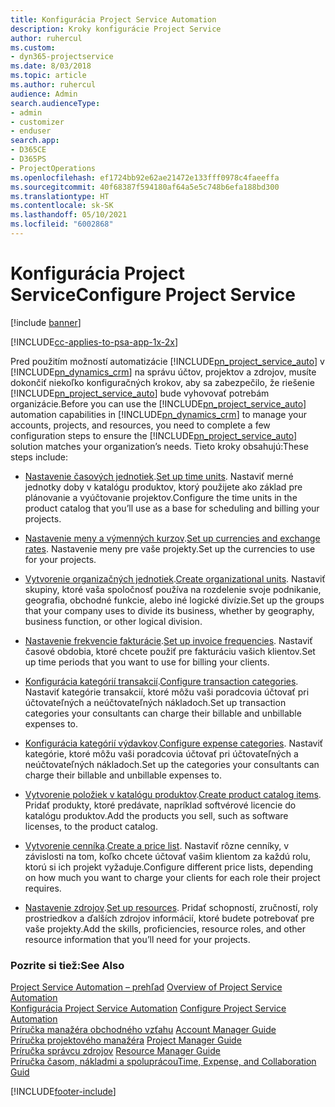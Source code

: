 ```yaml
---
title: Konfigurácia Project Service Automation
description: Kroky konfigurácie Project Service
author: ruhercul
ms.custom:
- dyn365-projectservice
ms.date: 8/03/2018
ms.topic: article
ms.author: ruhercul
audience: Admin
search.audienceType:
- admin
- customizer
- enduser
search.app:
- D365CE
- D365PS
- ProjectOperations
ms.openlocfilehash: ef1724bb92e62ae21472e133fff0978c4faeeffa
ms.sourcegitcommit: 40f68387f594180af64a5e5c748b6efa188bd300
ms.translationtype: HT
ms.contentlocale: sk-SK
ms.lasthandoff: 05/10/2021
ms.locfileid: "6002868"
---
```

# <a name="configure-project-service"></a><span data-ttu-id="71668-103">Konfigurácia Project Service</span><span class="sxs-lookup"><span data-stu-id="71668-103">Configure Project Service</span></span>

[!include [banner](../includes/psa-now-project-operations.md)]

[!INCLUDE[cc-applies-to-psa-app-1x-2x](../includes/cc-applies-to-psa-app-1x-2x.md)]

<span data-ttu-id="71668-104">Pred použitím možností automatizácie [!INCLUDE[pn_project_service_auto](../includes/pn-project-service-auto.md)] v [!INCLUDE[pn_dynamics_crm](../includes/pn-dynamics-crm.md)] na správu účtov, projektov a zdrojov, musíte dokončiť niekoľko konfiguračných krokov, aby sa zabezpečilo, že riešenie [!INCLUDE[pn_project_service_auto](../includes/pn-project-service-auto.md)] bude vyhovovať potrebám organizácie.</span><span class="sxs-lookup"><span data-stu-id="71668-104">Before you can use the [!INCLUDE[pn_project_service_auto](../includes/pn-project-service-auto.md)] automation capabilities in [!INCLUDE[pn_dynamics_crm](../includes/pn-dynamics-crm.md)] to manage your accounts, projects, and resources, you need to complete a few configuration steps to ensure the [!INCLUDE[pn_project_service_auto](../includes/pn-project-service-auto.md)] solution matches your organization’s needs.</span></span> <span data-ttu-id="71668-105">Tieto kroky obsahujú:</span><span class="sxs-lookup"><span data-stu-id="71668-105">These steps include:</span></span>  
  
-   <span data-ttu-id="71668-106">[Nastavenie časových jednotiek](../psa/set-up-time-units.md).</span><span class="sxs-lookup"><span data-stu-id="71668-106">[Set up time units](../psa/set-up-time-units.md).</span></span> <span data-ttu-id="71668-107">Nastaviť merné jednotky doby v katalógu produktov, ktorý použijete ako základ pre plánovanie a vyúčtovanie projektov.</span><span class="sxs-lookup"><span data-stu-id="71668-107">Configure the time units in the product catalog that you’ll use as a base for scheduling and billing your projects.</span></span>  
  
-   <span data-ttu-id="71668-108">[Nastavenie meny a výmenných kurzov](../psa/set-up-currencies-exchange-rates.md).</span><span class="sxs-lookup"><span data-stu-id="71668-108">[Set up currencies and exchange rates](../psa/set-up-currencies-exchange-rates.md).</span></span> <span data-ttu-id="71668-109">Nastavenie meny pre vaše projekty.</span><span class="sxs-lookup"><span data-stu-id="71668-109">Set up the currencies to use for your projects.</span></span>  
  
-   <span data-ttu-id="71668-110">[Vytvorenie organizačných jednotiek](../psa/create-organizational-units.md).</span><span class="sxs-lookup"><span data-stu-id="71668-110">[Create organizational units](../psa/create-organizational-units.md).</span></span> <span data-ttu-id="71668-111">Nastaviť skupiny, ktoré vaša spoločnosť používa na rozdelenie svoje podnikanie, geografia, obchodné funkcie, alebo iné logické divízie.</span><span class="sxs-lookup"><span data-stu-id="71668-111">Set up the groups that your company uses to divide its business, whether by geography, business function, or other logical division.</span></span>  
  
-   <span data-ttu-id="71668-112">[Nastavenie frekvencie fakturácie](../psa/set-up-invoice-frequencies.md).</span><span class="sxs-lookup"><span data-stu-id="71668-112">[Set up invoice frequencies](../psa/set-up-invoice-frequencies.md).</span></span> <span data-ttu-id="71668-113">Nastaviť časové obdobia, ktoré chcete použiť pre fakturáciu vašich klientov.</span><span class="sxs-lookup"><span data-stu-id="71668-113">Set up time periods that you want to use for billing your clients.</span></span>  
  
-   <span data-ttu-id="71668-114">[Konfigurácia kategórií transakcií](../psa/configure-transaction-categories.md).</span><span class="sxs-lookup"><span data-stu-id="71668-114">[Configure transaction categories](../psa/configure-transaction-categories.md).</span></span> <span data-ttu-id="71668-115">Nastaviť kategórie transakcií, ktoré môžu vaši poradcovia účtovať pri účtovateľných a neúčtovateľných nákladoch.</span><span class="sxs-lookup"><span data-stu-id="71668-115">Set up transaction categories your consultants can charge their billable and unbillable expenses to.</span></span>  
  
-   <span data-ttu-id="71668-116">[Konfigurácia kategórií výdavkov](../psa/configure-expense-categories.md).</span><span class="sxs-lookup"><span data-stu-id="71668-116">[Configure expense categories](../psa/configure-expense-categories.md).</span></span> <span data-ttu-id="71668-117">Nastaviť kategórie, ktoré môžu vaši poradcovia účtovať pri účtovateľných a neúčtovateľných nákladoch.</span><span class="sxs-lookup"><span data-stu-id="71668-117">Set up the categories your consultants can charge their billable and unbillable expenses to.</span></span>  
  
-   <span data-ttu-id="71668-118">[Vytvorenie položiek v katalógu produktov](../psa/create-product-catalog-items.md).</span><span class="sxs-lookup"><span data-stu-id="71668-118">[Create product catalog items](../psa/create-product-catalog-items.md).</span></span> <span data-ttu-id="71668-119">Pridať produkty, ktoré predávate, napríklad softvérové licencie do katalógu produktov.</span><span class="sxs-lookup"><span data-stu-id="71668-119">Add the products you sell, such as software licenses, to the product catalog.</span></span>  
  
-   <span data-ttu-id="71668-120">[Vytvorenie cenníka](../psa/create-price-list.md).</span><span class="sxs-lookup"><span data-stu-id="71668-120">[Create a price list](../psa/create-price-list.md).</span></span> <span data-ttu-id="71668-121">Nastaviť rôzne cenníky, v závislosti na tom, koľko chcete účtovať vašim klientom za každú rolu, ktorú si ich projekt vyžaduje.</span><span class="sxs-lookup"><span data-stu-id="71668-121">Configure different price lists, depending on how much you want to charge your clients for each role their project requires.</span></span>  
  
-   <span data-ttu-id="71668-122">[Nastavenie zdrojov](../psa/set-up-resources.md).</span><span class="sxs-lookup"><span data-stu-id="71668-122">[Set up resources](../psa/set-up-resources.md).</span></span> <span data-ttu-id="71668-123">Pridať schopností, zručností, roly prostriedkov a ďalších zdrojov informácií, ktoré budete potrebovať pre vaše projekty.</span><span class="sxs-lookup"><span data-stu-id="71668-123">Add the skills, proficiencies, resource roles, and other resource information that you’ll need for your projects.</span></span>  
  
### <a name="see-also"></a><span data-ttu-id="71668-124">Pozrite si tiež:</span><span class="sxs-lookup"><span data-stu-id="71668-124">See Also</span></span>  
 <span data-ttu-id="71668-125">[Project Service Automation – prehľad](../psa/overview.md) </span><span class="sxs-lookup"><span data-stu-id="71668-125">[Overview of Project Service Automation](../psa/overview.md) </span></span>  
 <span data-ttu-id="71668-126">[Konfigurácia Project Service Automation](../psa/configure.md) </span><span class="sxs-lookup"><span data-stu-id="71668-126">[Configure Project Service Automation](../psa/configure.md) </span></span>  
 <span data-ttu-id="71668-127">[Príručka manažéra obchodného vzťahu](../psa/account-manager-guide.md) </span><span class="sxs-lookup"><span data-stu-id="71668-127">[Account Manager Guide](../psa/account-manager-guide.md) </span></span>  
 <span data-ttu-id="71668-128">[Príručka projektového manažéra](../psa/project-manager-guide.md) </span><span class="sxs-lookup"><span data-stu-id="71668-128">[Project Manager Guide](../psa/project-manager-guide.md) </span></span>  
 <span data-ttu-id="71668-129">[Príručka správcu zdrojov](../psa/resource-manager-guide.md) </span><span class="sxs-lookup"><span data-stu-id="71668-129">[Resource Manager Guide](../psa/resource-manager-guide.md) </span></span>  
 [<span data-ttu-id="71668-130">Príručka časom, nákladmi a spoluprácou</span><span class="sxs-lookup"><span data-stu-id="71668-130">Time, Expense, and Collaboration Guid</span></span>](../psa/time-expense-collaboration-guide.md)


[!INCLUDE[footer-include](../includes/footer-banner.md)]